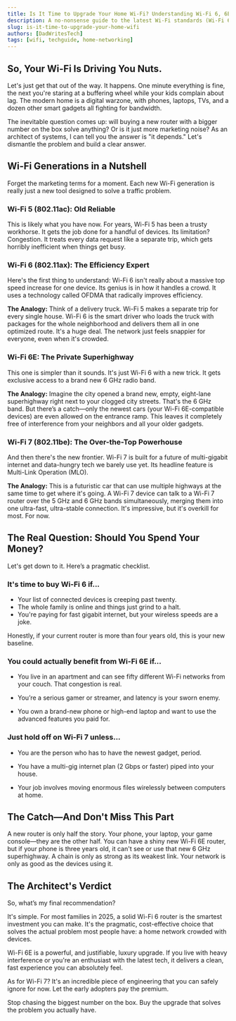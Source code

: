 ```yaml
---
title: Is It Time to Upgrade Your Home Wi-Fi? Understanding Wi-Fi 6, 6E, and 7 in Plain English
description: A no-nonsense guide to the latest Wi-Fi standards (Wi-Fi 6, 6E, and 7), explaining what they are and helping you decide if an upgrade is actually necessary for your home.
slug: is-it-time-to-upgrade-your-home-wifi
authors: [DadWritesTech]
tags: [wifi, techguide, home-networking]
---
```


## So, Your Wi-Fi Is Driving You Nuts.

Let's just get that out of the way. It happens. One minute everything is fine, the next you're staring at a buffering wheel while your kids complain about lag. The modern home is a digital warzone, with phones, laptops, TVs, and a dozen other smart gadgets all fighting for bandwidth.

<!-- truncate -->

The inevitable question comes up: will buying a new router with a bigger number on the box solve anything? Or is it just more marketing noise? As an architect of systems, I can tell you the answer is "it depends." Let's dismantle the problem and build a clear answer.

## Wi-Fi Generations in a Nutshell

Forget the marketing terms for a moment. Each new Wi-Fi generation is really just a new tool designed to solve a traffic problem.

### Wi-Fi 5 (802.11ac): Old Reliable

This is likely what you have now. For years, Wi-Fi 5 has been a trusty workhorse. It gets the job done for a handful of devices. Its limitation? Congestion. It treats every data request like a separate trip, which gets horribly inefficient when things get busy.

### Wi-Fi 6 (802.11ax): The Efficiency Expert

Here's the first thing to understand: Wi-Fi 6 isn't really about a massive top speed increase for one device. Its genius is in how it handles a crowd. It uses a technology called OFDMA that radically improves efficiency.

**The Analogy:** Think of a delivery truck. Wi-Fi 5 makes a separate trip for every single house. Wi-Fi 6 is the smart driver who loads the truck with packages for the whole neighborhood and delivers them all in one optimized route. It's a huge deal. The network just feels snappier for everyone, even when it's crowded.

### Wi-Fi 6E: The Private Superhighway

This one is simpler than it sounds. It's just Wi-Fi 6 with a new trick. It gets exclusive access to a brand new 6 GHz radio band.

**The Analogy:** Imagine the city opened a brand new, empty, eight-lane superhighway right next to your clogged city streets. That's the 6 GHz band. But there’s a catch—only the newest cars (your Wi-Fi 6E-compatible devices) are even allowed on the entrance ramp. This leaves it completely free of interference from your neighbors and all your older gadgets.

### Wi-Fi 7 (802.11be): The Over-the-Top Powerhouse

And then there's the new frontier. Wi-Fi 7 is built for a future of multi-gigabit internet and data-hungry tech we barely use yet. Its headline feature is Multi-Link Operation (MLO).

**The Analogy:** This is a futuristic car that can use multiple highways at the same time to get where it's going. A Wi-Fi 7 device can talk to a Wi-Fi 7 router over the 5 GHz and 6 GHz bands simultaneously, merging them into one ultra-fast, ultra-stable connection. It's impressive, but it's overkill for most. For now.

## The Real Question: Should You Spend Your Money?

Let's get down to it. Here’s a pragmatic checklist.

### It's time to buy Wi-Fi 6 if...

*   Your list of connected devices is creeping past twenty.
*   The whole family is online and things just grind to a halt.
*   You're paying for fast gigabit internet, but your wireless speeds are a joke.

Honestly, if your current router is more than four years old, this is your new baseline.

### You could actually benefit from Wi-Fi 6E if...

*   You live in an apartment and can see fifty different Wi-Fi networks from your couch. That congestion is real.

*   You’re a serious gamer or streamer, and latency is your sworn enemy.

*   You own a brand-new phone or high-end laptop and want to use the advanced features you paid for.

### Just hold off on Wi-Fi 7 unless...

*   You are the person who has to have the newest gadget, period.

*   You have a multi-gig internet plan (2 Gbps or faster) piped into your house.

*   Your job involves moving enormous files wirelessly between computers at home.

## The Catch—And Don't Miss This Part

A new router is only half the story. Your phone, your laptop, your game console—they are the other half. You can have a shiny new Wi-Fi 6E router, but if your phone is three years old, it can't see or use that new 6 GHz superhighway. A chain is only as strong as its weakest link. Your network is only as good as the devices using it.

## The Architect's Verdict

So, what’s my final recommendation?

It's simple. For most families in 2025, a solid Wi-Fi 6 router is the smartest investment you can make. It's the pragmatic, cost-effective choice that solves the actual problem most people have: a home network crowded with devices.

Wi-Fi 6E is a powerful, and justifiable, luxury upgrade. If you live with heavy interference or you're an enthusiast with the latest tech, it delivers a clean, fast experience you can absolutely feel.

As for Wi-Fi 7? It's an incredible piece of engineering that you can safely ignore for now. Let the early adopters pay the premium.

Stop chasing the biggest number on the box. Buy the upgrade that solves the problem you actually have.